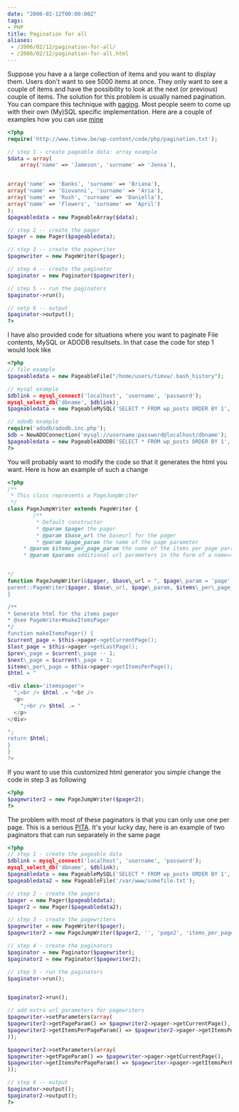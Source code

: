 ```yaml
---
date: "2006-02-12T00:00:00Z"
tags:
- PHP
title: Pagination for all
aliases:
 - /2006/02/12/pagination-for-all/
 - /2006/02/12/pagination-for-all.html
---
```

Suppose you have a a large collection of items and you want to display them. Users don't want to see 5000 items at once. They only want to see a couple of items and have the possibility to look at the next (or previous) couple of items. The solution for this problem is usually named pagination. You can compare this technique with [paging](http://en.wikipedia.org/paging). Most people seem to come up with their own (My)SQL specific implementation. Here are a couple of examples how you can use [mine](http://www.timvw.be/wp-content/code/php/pagination.txt)

```php
<?php
require('http://www.timvw.be/wp-content/code/php/pagination.txt');

// step 1 - create pageable data: array example
$data = array(
	array('name' => 'Jameson', 'surname' => 'Jenna'),


array('name' => 'Banks', 'surname' => 'Briana'),
array('name' => 'Giovanni', 'surname' => 'Aria'),
array('name' => 'Rush', 'surname' => 'Daniella'),
array('name' => 'Flowers', 'surname' => 'April')
);
$pageabledata = new PageableArray($data);

// step 2 -- create the pager
$pager = new Pager($pageabledata);

// step 3 -- create the pagewriter
$pagewriter = new PageWriter($pager);

// step 4 -- create the paginator
$paginator = new Paginator($pagewriter);

// step 5 -- run the paginators
$paginator->run();

// setp 6 -- output
$paginator->output();
?>
```

I have also provided code for situations where you want to paginate File contents, MySQL or ADODB resultsets. In that case the code for step 1 would look like

```php
<?php
// file example
$pageabledata = new PageableFile("/home/users/timvw/.bash_history");

// mysql example
$dblink = mysql_connect('localhost', 'username', 'password');
mysql_select_db('dbname', $dblink);
$pageabledata = new PageableMySQL('SELECT * FROM wp_posts ORDER BY 1', $dblink);

// adodb example
require('adodb/adodb.inc.php');
$db = NewADOConnection('mysql://username:password@localhost/dbname');
$pageabledata = new PageableADODB('SELECT * FROM wp_posts ORDER BY 1', $db);
?>
```

You will probably want to modify the code so that it generates the html you want. Here is how an example of such a change

```php
<?php
/**
 * This class represents a PageJumpWriter
 */
class PageJumpWriter extends PageWriter {
        /**
         * Default constructor
         * @param $pager the pager
         * @param $base_url the baseurl for the pager
         * @param $page_param the name of the page parameter
	 * @param $items_per_page_param the name of the items per page parameter
	 * @param $params additional url parameters in the form of a name=>value array


*/
function PageJumpWriter(&$pager, $base\_url = ", $page\_param = 'page', $items\_per\_page\_param = 'items\_per_page', $params = null) {
parent::PageWriter($pager, $base\_url, $page\_param, $items\_per\_page_param, $params);
}

/**
* Generate html for the items pager
* @see PageWriter#makeItemsPager
*/
function makeItemsPager() {
$current_page = $this->pager->getCurrentPage();
$last_page = $this->pager->getLastPage();
$prev\_page = $current\_page -- 1;
$next\_page = $current\_page + 1;
$items\_per\_page = $this->pager->getItemsPerPage();
$html = " 

<div class='itemspager'>
  ";<br /> $html .= "<br /> 
  <p>
    ";<br /> $html .= "
  </p>
</div>

";
return $html;
}
}
?>
```

If you want to use this customized html generator you simple change the code in step 3 as following

```php
<?php
$pagewriter2 = new PageJumpWriter($pager2);
?>
```

The problem with most of these paginators is that you can only use one per page. This is a serious [PITA](http://en.wiktionary.org/wiki/PITA). It's your lucky day, here is an example of two paginators that can run separately in the same page

```php
<?php
// step 1 - create the pageable data
$dblink = mysql_connect('localhost', 'username', 'password');
mysql_select_db('dbname', $dblink);
$pageabledata = new PageableMySQL('SELECT * FROM wp_posts ORDER BY 1', $dblink);
$pageabledata2 = new PageableFile('/var/www/somefile.txt');

// step 2 - create the pagers
$pager = new Pager($pageabledata);
$pager2 = new Pager($pageabledata2);

// step 3 - create the pagewriters
$pagewriter = new PageWriter($pager);
$pagewriter2 = new PageJumpWriter($pager2, '', 'page2', 'items_per_page2');

// step 4 - create the paginators
$paginator = new Paginator($pagewriter);
$paginator2 = new Paginator($pagewriter2);

// step 5 - run the paginators
$paginator->run();


$paginator2->run();

// add extra url parameters for pagewriters
$pagewriter->setParameters(array(
$pagewriter2->getPageParam() => $pagewriter2->pager->getCurrentPage(),
$pagewriter2->getItemsPerPageParam() => $pagewriter2->pager->getItemsPerPage()
));

$pagewriter2->setParameters(array(
$pagewriter->getPageParam() => $pagewriter->pager->getCurrentPage(),
$pagewriter->getItemsPerPageParam() => $pagewriter->pager->getItemsPerPage()
));

// step 6 -- output
$paginator->output();
$paginator2->output();
?>
```
